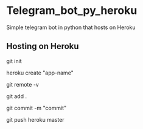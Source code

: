 # Telegram_bot_py_heroku
Simple telegram bot in python that hosts on Heroku
## Hosting on Heroku
git init


heroku create "app-name"


git remote -v


git add .


git commit -m "commit"


git push heroku master
